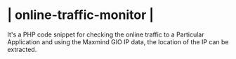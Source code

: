 # | online-traffic-monitor |
It's a PHP code snippet for checking the online traffic to a Particular Application and using the Maxmind GIO IP data, the location of the IP can be extracted.
